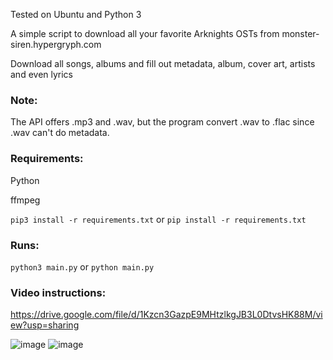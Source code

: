 Tested on Ubuntu and Python 3


A simple script to download all your favorite Arknights OSTs from monster-siren.hypergryph.com

Download all songs, albums and fill out metadata, album, cover art, artists and even lyrics

### Note:

The API offers .mp3 and .wav, but the program convert .wav to .flac since .wav can't do metadata.

### Requirements:

Python

ffmpeg

```pip3 install -r requirements.txt``` or ```pip install -r requirements.txt```

### Runs:

```python3 main.py``` or ```python main.py```

### Video instructions:
https://drive.google.com/file/d/1Kzcn3GazpE9MHtzlkgJB3L0DtvsHK88M/view?usp=sharing


![image](https://user-images.githubusercontent.com/80285371/207703442-a96488bc-5642-4d7b-92da-f0ac976e944b.png)
![image](https://user-images.githubusercontent.com/80285371/207703484-2271b5a1-7928-401d-9bed-a5e4feeec4d0.png)

